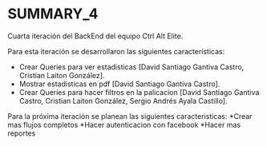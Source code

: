 # SUMMARY_4

Cuarta iteración del BackEnd del equipo Ctrl Alt Elite.

Para esta iteración se desarrollaron las siguientes características:
* Crear Queries para ver estadisticas [David Santiago Gantiva Castro, Cristian Laiton González].
* Mostrar estadisticas en pdf  [David Santiago Gantiva Castro].
* Crear Queries para hacer filtros en la palicacion  [David Santiago Gantiva Castro, Cristian Laiton González, Sergio Andrés Ayala Castillo].


Para la próxima iteración se planean las siguientes caracteristicas:
*Crear mas flujos completos
*Hacer autenticacion con facebook
*Hacer mas reportes

